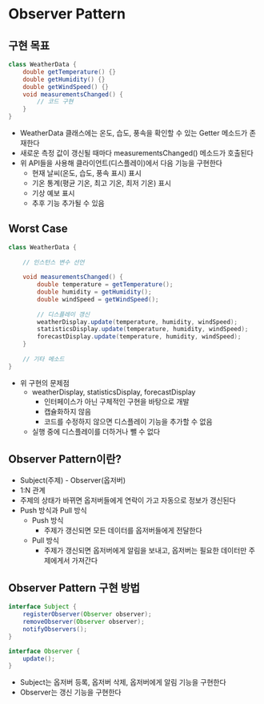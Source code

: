 # Observer Pattern
## 구현 목표
```java
class WeatherData {
    double getTemperature() {}
    double getHumidity() {}
    double getWindSpeed() {}
    void measurementsChanged() {
        // 코드 구현
    }
}
```
* WeatherData 클래스에는 온도, 습도, 풍속을 확인할 수 있는 Getter 메소드가 존재한다
* 새로운 측정 값이 갱신될 때마다 measurementsChanged() 메소드가 호출된다
* 위 API들을 사용해 클라이언트(디스플레이)에서 다음 기능을 구현한다
  * 현재 날씨(온도, 습도, 풍속 표시) 표시
  * 기온 통계(평균 기온, 최고 기온, 최저 기온) 표시
  * 기상 예보 표시
  * 추후 기능 추가될 수 있음

## Worst Case
```java
class WeatherData {
    
    // 인스턴스 변수 선언
    
    void measurementsChanged() {
        double temperature = getTemperature();
        double humidity = getHumidity();
        double windSpeed = getWindSpeed();
        
        // 디스플레이 갱신
        weatherDisplay.update(temperature, humidity, windSpeed);
        statisticsDisplay.update(temperature, humidity, windSpeed);
        forecastDisplay.update(temperature, humidity, windSpeed);
    }
    
    // 기타 메소드
}
```
* 위 구현의 문제점
  * weatherDisplay, statisticsDisplay, forecastDisplay
    * 인터페이스가 아닌 구체적인 구현을 바탕으로 개발
    * 캡슐화하지 않음
    * 코드를 수정하지 않으면 디스플레이 기능을 추가할 수 없음
  * 실행 중에 디스플레이를 더하거나 뺄 수 없다

## Observer Pattern이란?
* Subject(주제) - Observer(옵저버)
* 1:N 관계
* 주제의 상태가 바뀌면 옵저버들에게 연락이 가고 자동으로 정보가 갱신된다
* Push 방식과 Pull 방식
  * Push 방식
    * 주제가 갱신되면 모든 데이터를 옵저버들에게 전달한다
  * Pull 방식
    * 주제가 갱신되면 옵저버에게 알림을 보내고, 옵저버는 필요한 데이터만 주제에게서 가져간다

## Observer Pattern 구현 방법
```java
interface Subject {
    registerObserver(Observer observer);
    removeObserver(Observer observer);
    notifyObservers();
}

interface Observer {
    update();
}
```
* Subject는 옵저버 등록, 옵저버 삭제, 옵저버에게 알림 기능을 구현한다
* Observer는 갱신 기능을 구현한다